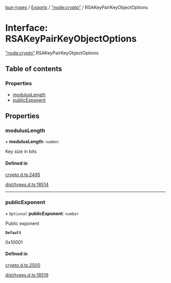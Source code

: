 [bun-types](https://github.com/oven-sh/bun-types/blob/master/api-docs/README.md) / [Exports](https://github.com/oven-sh/bun-types/blob/master/api-docs/modules.md) / ["node:crypto"](https://github.com/oven-sh/bun-types/blob/master/api-docs/modules/node_crypto_.md) / RSAKeyPairKeyObjectOptions

# Interface: RSAKeyPairKeyObjectOptions

["node:crypto"](https://github.com/oven-sh/bun-types/blob/master/api-docs/modules/node_crypto_.md).RSAKeyPairKeyObjectOptions

## Table of contents

### Properties

- [modulusLength](https://github.com/oven-sh/bun-types/blob/master/api-docs/interfaces/node_crypto_.RSAKeyPairKeyObjectOptions.md#moduluslength)
- [publicExponent](https://github.com/oven-sh/bun-types/blob/master/api-docs/interfaces/node_crypto_.RSAKeyPairKeyObjectOptions.md#publicexponent)

## Properties

### modulusLength

• **modulusLength**: `number`

Key size in bits

#### Defined in

[crypto.d.ts:2495](https://github.com/valgaze/bun-types/blob/6f8dbf8/crypto.d.ts#L2495)

[dist/types.d.ts:18514](https://github.com/valgaze/bun-types/blob/6f8dbf8/dist/types.d.ts#L18514)

___

### publicExponent

• `Optional` **publicExponent**: `number`

Public exponent

**`Default`**

0x10001

#### Defined in

[crypto.d.ts:2500](https://github.com/valgaze/bun-types/blob/6f8dbf8/crypto.d.ts#L2500)

[dist/types.d.ts:18519](https://github.com/valgaze/bun-types/blob/6f8dbf8/dist/types.d.ts#L18519)
